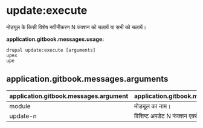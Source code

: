 # update:execute
मोड्यूल के किसी विशेष नवीनीकरण N फंक्शन को चलायें या सभी को चलायें।

**application.gitbook.messages.usage:**
```
drupal update:execute [arguments]
upex
upe
```

## application.gitbook.messages.arguments
application.gitbook.messages.argument | application.gitbook.messages.details
---------|-------------
module | मोड्यूल का नाम।
update-n | विशिष्ट अपडेट N फंक्शन एक्सेक्युट किया जाना

